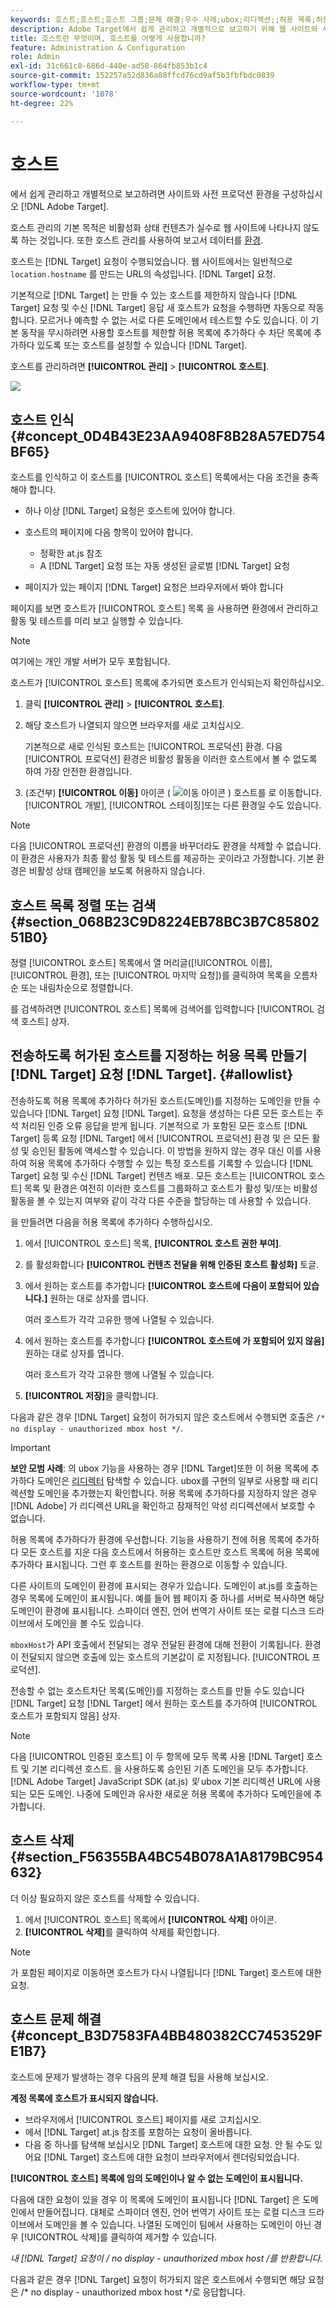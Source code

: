 ```yaml
---
keywords: 호스트;호스트;호스트 그룹;문제 해결;우수 사례;ubox;리디렉션;;허용 목록;허용 목록에 추가하다 블랙리스트;차단 목록에 추가하다
description: Adobe Target에서 쉽게 관리하고 개별적으로 보고하기 위해 웹 사이트와 사전 프로덕션 환경을 구성하는 방법을 알아봅니다.
title: 호스트란 무엇이며, 호스트를 어떻게 사용합니까?
feature: Administration & Configuration
role: Admin
exl-id: 31c661c0-686d-440e-ad58-864fb853b1c4
source-git-commit: 152257a52d836a88ffcd76cd9af5b3fbfbdc0839
workflow-type: tm+mt
source-wordcount: '1078'
ht-degree: 22%

---
```


# 호스트

에서 쉽게 관리하고 개별적으로 보고하려면 사이트와 사전 프로덕션 환경을 구성하십시오 [!DNL Adobe Target].

호스트 관리의 기본 목적은 비활성화 상태 컨텐츠가 실수로 웹 사이트에 나타나지 않도록 하는 것입니다. 또한 호스트 관리를 사용하여 보고서 데이터를 [환경](/help/main/administrating-target/environments.md).

호스트는 [!DNL Target] 요청이 수행되었습니다. 웹 사이트에서는 일반적으로 `location.hostname` 를 만드는 URL의 속성입니다. [!DNL Target] 요청.

기본적으로 [!DNL Target] 는 만들 수 있는 호스트를 제한하지 않습니다 [!DNL Target] 요청 및 수신 [!DNL Target] 응답 새 호스트가 요청을 수행하면 자동으로 작동합니다. 모르거나 예측할 수 없는 서로 다른 도메인에서 테스트할 수도 있습니다. 이 기본 동작을 무시하려면 사용할 호스트를 제한할 허용 목록에 추가하다 수 차단 목록에 추가하다 있도록 또는 호스트를 설정할 수 있습니다 [!DNL Target].

호스트를 관리하려면 **[!UICONTROL 관리]** > **[!UICONTROL 호스트]**.

![](assets/hosts_list.png)

## 호스트 인식 {#concept_0D4B43E23AA9408F8B28A57ED754BF65}

호스트를 인식하고 이 호스트를 [!UICONTROL 호스트] 목록에서는 다음 조건을 충족해야 합니다.

* 하나 이상 [!DNL Target] 요청은 호스트에 있어야 합니다.
* 호스트의 페이지에 다음 항목이 있어야 합니다.

   * 정확한 at.js 참조
   * A [!DNL Target] 요청 또는 자동 생성된 글로벌 [!DNL Target] 요청

* 페이지가 있는 페이지 [!DNL Target] 요청은 브라우저에서 봐야 합니다

페이지를 보면 호스트가 [!UICONTROL 호스트] 목록 을 사용하면 환경에서 관리하고 활동 및 테스트를 미리 보고 실행할 수 있습니다.

>[!NOTE]
>
>여기에는 개인 개발 서버가 모두 포함됩니다.

호스트가 [!UICONTROL 호스트] 목록에 추가되면 호스트가 인식되는지 확인하십시오.

1. 클릭 **[!UICONTROL 관리]** > **[!UICONTROL 호스트]**.
1. 해당 호스트가 나열되지 않으면 브라우저를 새로 고치십시오.

   기본적으로 새로 인식된 호스트는 [!UICONTROL 프로덕션] 환경. 다음 [!UICONTROL 프로덕션] 환경은 비활성 활동을 이러한 호스트에서 볼 수 없도록 하여 가장 안전한 환경입니다.

1. (조건부) **[!UICONTROL 이동]** 아이콘 ( ![이동 아이콘](/help/main/administrating-target/assets/icon-move.png) ) 호스트를 로 이동합니다. [!UICONTROL 개발], [!UICONTROL 스테이징]또는 다른 환경일 수도 있습니다.

>[!NOTE]
>
>다음 [!UICONTROL 프로덕션] 환경의 이름을 바꾸더라도 환경을 삭제할 수 없습니다. 이 환경은 사용자가 최종 활성 활동 및 테스트를 제공하는 곳이라고 가정합니다. 기본 환경은 비활성 상태 캠페인을 보도록 허용하지 않습니다.

## 호스트 목록 정렬 또는 검색 {#section_068B23C9D8224EB78BC3B7C8580251B0}

정렬 [!UICONTROL 호스트] 목록에서 열 머리글([!UICONTROL 이름], [!UICONTROL 환경], 또는 [!UICONTROL 마지막 요청])를 클릭하여 목록을 오름차순 또는 내림차순으로 정렬합니다.

를 검색하려면 [!UICONTROL 호스트] 목록에 검색어를 입력합니다 [!UICONTROL 검색 호스트] 상자.

## 전송하도록 허가된 호스트를 지정하는 허용 목록 만들기 [!DNL Target] 요청 [!DNL Target]. {#allowlist}

전송하도록 허용 목록에 추가하다 허가된 호스트(도메인)를 지정하는 도메인을 만들 수 있습니다 [!DNL Target] 요청 [!DNL Target]. 요청을 생성하는 다른 모든 호스트는 주석 처리된 인증 오류 응답을 받게 됩니다. 기본적으로 가 포함된 모든 호스트 [!DNL Target] 등록 요청 [!DNL Target] 에서 [!UICONTROL 프로덕션] 환경 및 은 모든 활성 및 승인된 활동에 액세스할 수 있습니다. 이 방법을 원하지 않는 경우 대신 이를 사용하여 허용 목록에 추가하다 수행할 수 있는 특정 호스트를 기록할 수 있습니다 [!DNL Target] 요청 및 수신 [!DNL Target] 컨텐츠 배포. 모든 호스트는 [!UICONTROL 호스트] 목록 및 환경은 여전히 이러한 호스트를 그룹화하고 호스트가 활성 및/또는 비활성 활동을 볼 수 있는지 여부와 같이 각각 다른 수준을 할당하는 데 사용할 수 있습니다.

을 만들려면 다음을 허용 목록에 추가하다 수행하십시오.

1. 에서 [!UICONTROL 호스트] 목록, **[!UICONTROL 호스트 권한 부여]**.
1. 를 활성화합니다 **[!UICONTROL 컨텐츠 전달을 위해 인증된 호스트 활성화]** 토글.
1. 에서 원하는 호스트를 추가합니다 **[!UICONTROL 호스트에 다음이 포함되어 있습니다.]** 원하는 대로 상자를 엽니다.

   여러 호스트가 각각 고유한 행에 나열될 수 있습니다.

1. 에서 원하는 호스트를 추가합니다 **[!UICONTROL 호스트에 가 포함되어 있지 않음]** 원하는 대로 상자를 엽니다.

   여러 호스트가 각각 고유한 행에 나열될 수 있습니다.

1. **[!UICONTROL 저장]**&#x200B;을 클릭합니다.

다음과 같은 경우 [!DNL Target] 요청이 허가되지 않은 호스트에서 수행되면 호출은 `/* no display - unauthorized mbox host */`.

>[!IMPORTANT]
>
>**보안 모범 사례**: 의 ubox 기능을 사용하는 경우 [!DNL Target]또한 이 허용 목록에 추가하다 도메인은 [리디렉터](/help/main/c-implementing-target/c-non-javascript-based-implementation/working-with-redirectors.md) 탐색할 수 있습니다. ubox를 구현의 일부로 사용할 때 리디렉션할 도메인을 추가했는지 확인합니다. 허용 목록에 추가하다를 지정하지 않은 경우 [!DNL Adobe] 가 리디렉션 URL을 확인하고 잠재적인 악성 리디렉션에서 보호할 수 없습니다.
>
>허용 목록에 추가하다가 환경에 우선합니다. 기능을 사용하기 전에 허용 목록에 추가하다 모든 호스트를 지운 다음 호스트에서 허용하는 호스트만 호스트 목록에 허용 목록에 추가하다 표시됩니다. 그런 후 호스트를 원하는 환경으로 이동할 수 있습니다.

다른 사이트의 도메인이 환경에 표시되는 경우가 있습니다. 도메인이 at.js를 호출하는 경우 목록에 도메인이 표시됩니다. 예를 들어 웹 페이지 중 하나를 서버로 복사하면 해당 도메인이 환경에 표시됩니다. 스파이더 엔진, 언어 번역기 사이트 또는 로컬 디스크 드라이브에서 도메인을 볼 수도 있습니다.

`mboxHost`가 API 호출에서 전달되는 경우 전달된 환경에 대해 전환이 기록됩니다. 환경이 전달되지 않으면 호출에 있는 호스트의 기본값이 로 지정됩니다. [!UICONTROL 프로덕션].

전송할 수 없는 호스트차단 목록(도메인)를 지정하는 호스트를 만들 수도 있습니다 [!DNL Target] 요청 [!DNL Target] 에서 원하는 호스트를 추가하여 [!UICONTROL 호스트가 포함되지 않음] 상자.

>[!NOTE]
>
>다음 [!UICONTROL 인증된 호스트] 이 두 항목에 모두 목록 사용 [!DNL Target] 호스트 및 기본 리디렉션 호스트. 을 사용하도록 승인된 기존 도메인을 모두 추가합니다. [!DNL Adobe Target] JavaScript SDK (at.js) *및* ubox 기본 리디렉션 URL에 사용되는 모든 도메인. 나중에 도메인과 유사한 새로운 허용 목록에 추가하다 도메인을에 추가합니다.

## 호스트 삭제 {#section_F56355BA4BC54B078A1A8179BC954632}

더 이상 필요하지 않은 호스트를 삭제할 수 있습니다.

1. 에서 [!UICONTROL 호스트] 목록에서 **[!UICONTROL 삭제]** 아이콘.
1. **[!UICONTROL 삭제]**&#x200B;를 클릭하여 삭제를 확인합니다.

>[!NOTE]
>
>가 포함된 페이지로 이동하면 호스트가 다시 나열됩니다 [!DNL Target] 호스트에 대한 요청.

## 호스트 문제 해결 {#concept_B3D7583FA4BB480382CC7453529FE1B7}

호스트에 문제가 발생하는 경우 다음의 문제 해결 팁을 사용해 보십시오.

**계정 목록에 호스트가 표시되지 않습니다.**

* 브라우저에서 [!UICONTROL 호스트] 페이지를 새로 고치십시오.
* 에서 [!DNL Target] at.js 참조를 포함하는 요청이 올바릅니다.
* 다음 중 하나를 탐색해 보십시오 [!DNL Target] 호스트에 대한 요청. 안 될 수도 있어요 [!DNL Target] 호스트에 대한 요청이 브라우저에서 렌더링되었습니다.

**[!UICONTROL 호스트] 목록에 임의 도메인이나 알 수 없는 도메인이 표시됩니다.**

다음에 대한 요청이 있을 경우 이 목록에 도메인이 표시됩니다 [!DNL Target] 은 도메인에서 만들어집니다. 대체로 스파이더 엔진, 언어 번역기 사이트 또는 로컬 디스크 드라이브에서 도메인을 볼 수 있습니다. 나열된 도메인이 팀에서 사용하는 도메인이 아닌 경우 [!UICONTROL 삭제]를 클릭하여 제거할 수 있습니다.

**내 [!DNL Target] 요청이 /* no display - unauthorized mbox host */를 반환합니다.**

다음과 같은 경우 [!DNL Target] 요청이 허가되지 않은 호스트에서 수행되면 해당 요청은 /* no display - unauthorized mbox host */로 응답합니다.
